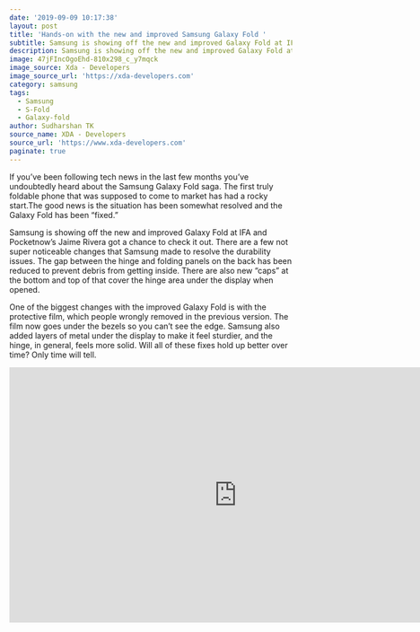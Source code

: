 ```yaml
---
date: '2019-09-09 10:17:38'
layout: post
title: 'Hands-on with the new and improved Samsung Galaxy Fold '
subtitle: Samsung is showing off the new and improved Galaxy Fold at IFA
description: Samsung is showing off the new and improved Galaxy Fold at IFA
image: 47jFIncOgoEhd-810x298_c_y7mqck
image_source: Xda - Developers
image_source_url: 'https://xda-developers.com'
category: samsung
tags:
  - Samsung
  - S-Fold
  - Galaxy-fold
author: Sudharshan TK
source_name: XDA - Developers
source_url: 'https://www.xda-developers.com'
paginate: true
---
```

If you’ve been following tech news in the last few months you’ve undoubtedly heard about the Samsung Galaxy Fold saga. The first truly foldable phone that was supposed to come to market has had a rocky start.The good news is the situation has been somewhat resolved and the Galaxy Fold has been “fixed.”

Samsung is showing off the new and improved Galaxy Fold at IFA and Pocketnow’s Jaime Rivera got a chance to check it out. There are a few not super noticeable changes that Samsung made to resolve the durability issues. The gap between the hinge and folding panels on the back has been reduced to prevent debris from getting inside. There are also new “caps” at the bottom and top of that cover the hinge area under the display when opened.

One of the biggest changes with the improved Galaxy Fold is with the protective film, which people wrongly removed in the previous version. The film now goes under the bezels so you can’t see the edge. Samsung also added layers of metal under the display to make it feel sturdier, and the hinge, in general, feels more solid. Will all of these fixes hold up better over time? Only time will tell.

<iframe width="810" height="455" src="https://www.youtube.com/embed/47jFIncOgoE" frameborder="0" allow="accelerometer; autoplay; encrypted-media; gyroscope; picture-in-picture" allowfullscreen></iframe>
